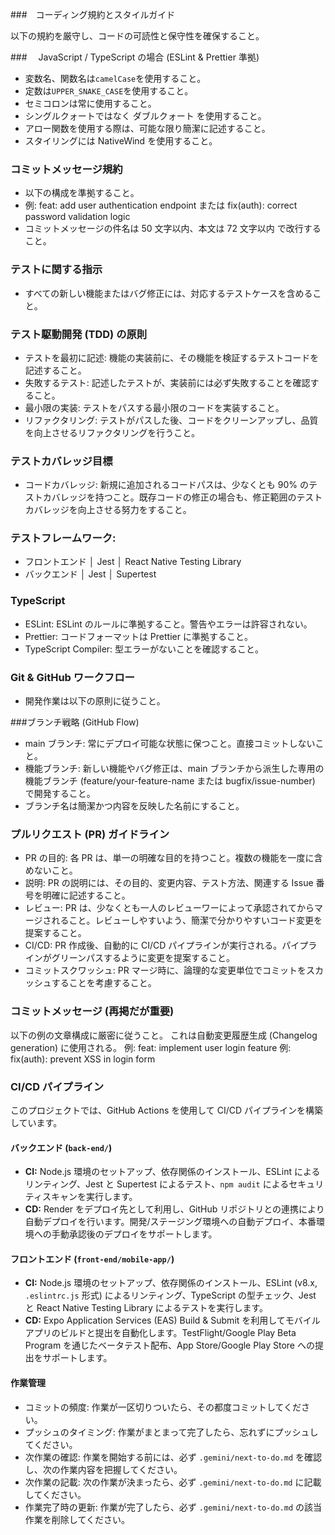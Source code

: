 ###　コーディング規約とスタイルガイド

以下の規約を厳守し、コードの可読性と保守性を確保すること。

###　 JavaScript / TypeScript の場合 (ESLint & Prettier 準拠)

- 変数名、関数名は`camelCase`を使用すること。
- 定数は`UPPER_SNAKE_CASE`を使用すること。
- セミコロンは常に使用すること。
- シングルクォートではなく ダブルクォート を使用すること。
- アロー関数を使用する際は、可能な限り簡潔に記述すること。
- スタイリングには NativeWind を使用すること。

### コミットメッセージ規約

- 以下の構成を準拠すること。
- 例: feat: add user authentication endpoint または fix(auth): correct password validation logic
- コミットメッセージの件名は 50 文字以内、本文は 72 文字以内 で改行すること。

### テストに関する指示

- すべての新しい機能またはバグ修正には、対応するテストケースを含めること。

### テスト駆動開発 (TDD) の原則

- テストを最初に記述: 機能の実装前に、その機能を検証するテストコードを記述すること。
- 失敗するテスト: 記述したテストが、実装前には必ず失敗することを確認すること。
- 最小限の実装: テストをパスする最小限のコードを実装すること。
- リファクタリング: テストがパスした後、コードをクリーンアップし、品質を向上させるリファクタリングを行うこと。

### テストカバレッジ目標

- コードカバレッジ: 新規に追加されるコードパスは、少なくとも 90% のテストカバレッジを持つこと。既存コードの修正の場合も、修正範囲のテストカバレッジを向上させる努力をすること。

### テストフレームワーク:

- フロントエンド │ Jest │ React Native Testing Library
- バックエンド │ Jest │ Supertest

### TypeScript

- ESLint: ESLint のルールに準拠すること。警告やエラーは許容されない。
- Prettier: コードフォーマットは Prettier に準拠すること。
- TypeScript Compiler: 型エラーがないことを確認すること。

### Git & GitHub ワークフロー

- 開発作業は以下の原則に従うこと。

###ブランチ戦略 (GitHub Flow)

- main ブランチ: 常にデプロイ可能な状態に保つこと。直接コミットしないこと。
- 機能ブランチ: 新しい機能やバグ修正は、main ブランチから派生した専用の機能ブランチ (feature/your-feature-name または bugfix/issue-number) で開発すること。
- ブランチ名は簡潔かつ内容を反映した名前にすること。

### プルリクエスト (PR) ガイドライン

- PR の目的: 各 PR は、単一の明確な目的を持つこと。複数の機能を一度に含めないこと。
- 説明: PR の説明には、その目的、変更内容、テスト方法、関連する Issue 番号を明確に記述すること。
- レビュー: PR は、少なくとも一人のレビューワーによって承認されてからマージされること。レビューしやすいよう、簡潔で分かりやすいコード変更を提案すること。
- CI/CD: PR 作成後、自動的に CI/CD パイプラインが実行される。パイプラインがグリーンパスするように変更を提案すること。
- コミットスクワッシュ: PR マージ時に、論理的な変更単位でコミットをスカッシュすることを考慮すること。

### コミットメッセージ (再掲だが重要)

以下の例の文章構成に厳密に従うこと。
これは自動変更履歴生成 (Changelog generation) に使用される。
例: feat: implement user login feature
例: fix(auth): prevent XSS in login form

### CI/CD パイプライン

このプロジェクトでは、GitHub Actions を使用して CI/CD パイプラインを構築しています。

#### バックエンド (`back-end/`)

- **CI:** Node.js 環境のセットアップ、依存関係のインストール、ESLint によるリンティング、Jest と Supertest によるテスト、`npm audit` によるセキュリティスキャンを実行します。
- **CD:** Render をデプロイ先として利用し、GitHub リポジトリとの連携により自動デプロイを行います。開発/ステージング環境への自動デプロイ、本番環境への手動承認後のデプロイをサポートします。

#### フロントエンド (`front-end/mobile-app/`)

- **CI:** Node.js 環境のセットアップ、依存関係のインストール、ESLint (v8.x, `.eslintrc.js` 形式) によるリンティング、TypeScript の型チェック、Jest と React Native Testing Library によるテストを実行します。
- **CD:** Expo Application Services (EAS) Build & Submit を利用してモバイルアプリのビルドと提出を自動化します。TestFlight/Google Play Beta Program を通じたベータテスト配布、App Store/Google Play Store への提出をサポートします。

#### 作業管理

- コミットの頻度: 作業が一区切りついたら、その都度コミットしてください。
- プッシュのタイミング: 作業がまとまって完了したら、忘れずにプッシュしてください。
- 次作業の確認: 作業を開始する前には、必ず `.gemini/next-to-do.md` を確認し、次の作業内容を把握してください。
- 次作業の記載: 次の作業が決まったら、必ず `.gemini/next-to-do.md` に記載してください。
- 作業完了時の更新: 作業が完了したら、必ず `.gemini/next-to-do.md` の該当作業を削除してください。
